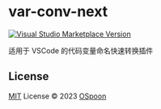 # var-conv-next

<a href="https://marketplace.visualstudio.com/items?itemName=ospoon.var-conv-next" target="__blank"><img src="https://img.shields.io/visual-studio-marketplace/v/ospoon.var-conv-next.svg?color=eee&amp;label=VS%20Code%20Marketplace&logo=visual-studio-code" alt="Visual Studio Marketplace Version" /></a>

适用于 VSCode 的代码变量命名快速转换插件

## License

[MIT](./LICENSE) License © 2023 [OSpoon](https://github.com/ospoon)
